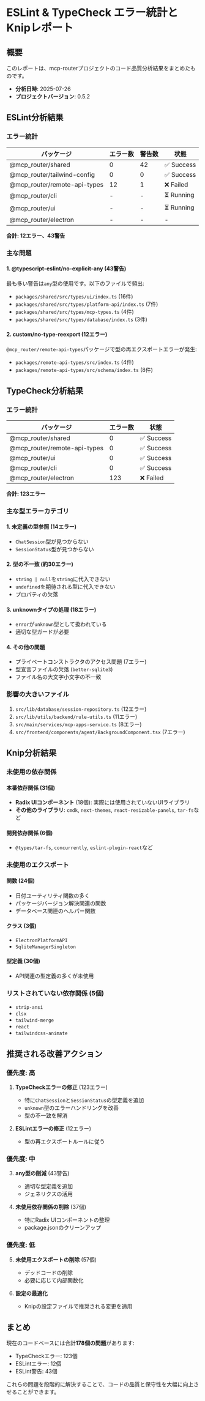 # ESLint & TypeCheck エラー統計とKnipレポート

## 概要

このレポートは、mcp-routerプロジェクトのコード品質分析結果をまとめたものです。

- **分析日時**: 2025-07-26
- **プロジェクトバージョン**: 0.5.2

## ESLint分析結果

### エラー統計

| パッケージ | エラー数 | 警告数 | 状態 |
|----------|---------|--------|------|
| @mcp_router/shared | 0 | 42 | ✅ Success |
| @mcp_router/tailwind-config | 0 | 0 | ✅ Success |
| @mcp_router/remote-api-types | 12 | 1 | ❌ Failed |
| @mcp_router/cli | - | - | ⏳ Running |
| @mcp_router/ui | - | - | ⏳ Running |
| @mcp_router/electron | - | - | - |

**合計: 12エラー、43警告**

### 主な問題

#### 1. @typescript-eslint/no-explicit-any (43警告)
最も多い警告は`any`型の使用です。以下のファイルで頻出:
- `packages/shared/src/types/ui/index.ts` (16件)
- `packages/shared/src/types/platform-api/index.ts` (7件)
- `packages/shared/src/types/mcp-types.ts` (4件)
- `packages/shared/src/types/database/index.ts` (3件)

#### 2. custom/no-type-reexport (12エラー)
`@mcp_router/remote-api-types`パッケージで型の再エクスポートエラーが発生:
- `packages/remote-api-types/src/index.ts` (4件)
- `packages/remote-api-types/src/schema/index.ts` (8件)

## TypeCheck分析結果

### エラー統計

| パッケージ | エラー数 | 状態 |
|----------|---------|------|
| @mcp_router/shared | 0 | ✅ Success |
| @mcp_router/remote-api-types | 0 | ✅ Success |
| @mcp_router/ui | 0 | ✅ Success |
| @mcp_router/cli | 0 | ✅ Success |
| @mcp_router/electron | 123 | ❌ Failed |

**合計: 123エラー**

### 主な型エラーカテゴリ

#### 1. 未定義の型参照 (14エラー)
- `ChatSession`型が見つからない
- `SessionStatus`型が見つからない

#### 2. 型の不一致 (約30エラー)
- `string | null`を`string`に代入できない
- `undefined`を期待される型に代入できない
- プロパティの欠落

#### 3. unknownタイプの処理 (18エラー)
- `error`が`unknown`型として扱われている
- 適切な型ガードが必要

#### 4. その他の問題
- プライベートコンストラクタのアクセス問題 (7エラー)
- 型宣言ファイルの欠落 (`better-sqlite3`)
- ファイル名の大文字小文字の不一致

### 影響の大きいファイル
1. `src/lib/database/session-repository.ts` (12エラー)
2. `src/lib/utils/backend/rule-utils.ts` (11エラー)
3. `src/main/services/mcp-apps-service.ts` (8エラー)
4. `src/frontend/components/agent/BackgroundComponent.tsx` (7エラー)

## Knip分析結果

### 未使用の依存関係

#### 本番依存関係 (31個)
- **Radix UIコンポーネント** (18個): 実際には使用されていないUIライブラリ
- **その他のライブラリ**: `cmdk`, `next-themes`, `react-resizable-panels`, `tar-fs`など

#### 開発依存関係 (6個)
- `@types/tar-fs`, `concurrently`, `eslint-plugin-react`など

### 未使用のエクスポート

#### 関数 (24個)
- 日付ユーティリティ関数の多く
- パッケージバージョン解決関連の関数
- データベース関連のヘルパー関数

#### クラス (3個)
- `ElectronPlatformAPI`
- `SqliteManagerSingleton`

#### 型定義 (30個)
- API関連の型定義の多くが未使用

### リストされていない依存関係 (5個)
- `strip-ansi`
- `clsx`
- `tailwind-merge`
- `react`
- `tailwindcss-animate`

## 推奨される改善アクション

### 優先度: 高

1. **TypeCheckエラーの修正** (123エラー)
   - 特に`ChatSession`と`SessionStatus`の型定義を追加
   - `unknown`型のエラーハンドリングを改善
   - 型の不一致を解消

2. **ESLintエラーの修正** (12エラー)
   - 型の再エクスポートルールに従う

### 優先度: 中

3. **any型の削減** (43警告)
   - 適切な型定義を追加
   - ジェネリクスの活用

4. **未使用依存関係の削除** (37個)
   - 特にRadix UIコンポーネントの整理
   - package.jsonのクリーンアップ

### 優先度: 低

5. **未使用エクスポートの削除** (57個)
   - デッドコードの削除
   - 必要に応じて内部関数化

6. **設定の最適化**
   - Knipの設定ファイルで推奨される変更を適用

## まとめ

現在のコードベースには合計**178個の問題**があります:
- TypeCheckエラー: 123個
- ESLintエラー: 12個
- ESLint警告: 43個

これらの問題を段階的に解決することで、コードの品質と保守性を大幅に向上させることができます。